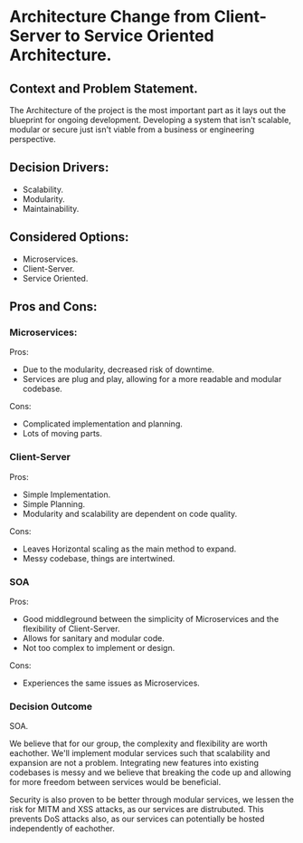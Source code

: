 # Architecture Change from Client-Server to Service Oriented Architecture.

## Context and Problem Statement.
The Architecture of the project is the most important part as it lays out the blueprint for ongoing development. 
Developing a system that isn't scalable, modular or secure just isn't viable from a business or engineering
perspective. 

## Decision Drivers:
* Scalability.
* Modularity.
* Maintainability.

## Considered Options:
* Microservices.
* Client-Server.
* Service Oriented.

## Pros and Cons:

### Microservices:
Pros: 
* Due to the modularity, decreased risk of downtime. 
* Services are plug and play, allowing for a more readable and modular codebase.

Cons: 
* Complicated implementation and planning.
* Lots of moving parts.

### Client-Server
Pros: 
* Simple Implementation.
* Simple Planning.
* Modularity and scalability are dependent on code quality.

Cons: 
* Leaves Horizontal scaling as the main method to expand.
* Messy codebase, things are intertwined.

### SOA
Pros: 
* Good middleground between the simplicity of Microservices and the flexibility of Client-Server.
* Allows for sanitary and modular code.
* Not too complex to implement or design.

Cons: 
* Experiences the same issues as Microservices.

### Decision Outcome
SOA. 

We believe that for our group, the complexity and flexibility are worth eachother. We'll implement modular services 
such that scalability and expansion are not a problem. Integrating new features into existing codebases is messy
and we believe that breaking the code up and allowing for more freedom between services would be beneficial. 

Security is also proven to be better through modular services, we lessen the risk for MITM and XSS attacks, as our 
services are distrubuted. This prevents DoS attacks also, as our services can potentially be hosted independently of
eachother.
